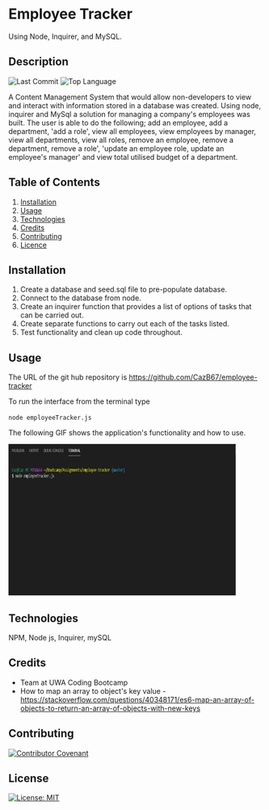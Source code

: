 # Employee Tracker
Using Node, Inquirer, and MySQL.

## Description 
![Last Commit](https://img.shields.io/github/last-commit/cazb67/employee-tracker) ![Top Language](https://img.shields.io/github/languages/top/cazb67/employee-tracker)

A Content Management System that would allow non-developers to view and interact with information stored in a database was created. Using node, inquirer and MySql a solution for managing a company's employees was built. The user is able to do the following; add an employee, add a department, 'add a role', view all employees, view employees by manager, view all departments, view all roles, remove an employee, remove a department, remove a role', 'update an employee role, update an employee's manager' and view total utilised budget of a department.


## Table of Contents
1. [Installation](#Installation)
2. [Usage](#Usage)
3. [Technologies](#Technologies)
4. [Credits](#Credits)
5. [Contributing](#Contributing)
6. [Licence](#License)

## Installation
1. Create a database and seed.sql file to pre-populate database.
2. Connect to the database from node.
3. Create an inquirer function that provides a list of options of tasks that can be carried out.
4. Create separate functions to carry out each of the tasks listed.
5. Test functionality and clean up code throughout.

## Usage
The URL of the git hub repository is https://github.com/CazB67/employee-tracker

To run the interface from the terminal type 

`node employeeTracker.js`


The following GIF shows the application's functionality and how to use. 

<img src="employee-tracker.gif" width="450" height="300" title="Employee Tracker Interface">

## Technologies
NPM, Node js, Inquirer, mySQL

## Credits
- Team at UWA Coding Bootcamp
- How to map an array to object's key value - https://stackoverflow.com/questions/40348171/es6-map-an-array-of-objects-to-return-an-array-of-objects-with-new-keys

## Contributing
[![Contributor Covenant](https://img.shields.io/badge/Contributor%20Covenant-v2.0%20adopted-ff69b4.svg)](code_of_conduct.md)

## License
[![License: MIT](https://img.shields.io/badge/License-MIT-yellow.svg)](https://opensource.org/licenses/MIT)